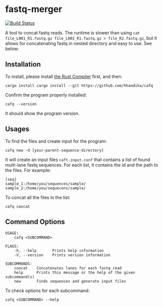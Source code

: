 # fastq-merger

[![Build Status](https://www.travis-ci.com/hhandika/fastq-merger.svg?branch=main)](https://www.travis-ci.com/hhandika/fastq-merger)

A tool to concat fastq reads. The runtime is slower than using `cat file_L001_R1.fastq.gz file_L002_R1.fastq.gz > file_R2.fastq.gz`, but it allows for concatenating fastq in nested directory and easy to use. See below:

## Installation

To install, please install [the Rust Compiler](https://www.rust-lang.org/learn/get-started) first, and then:

```
cargo install cargo install --git https://github.com/hhandika/cafq
```

Confirm the program properly installed:

```
cafq --version
```

It should show the program version.

## Usages

To find the files and create input for the program:

```
cafq new -d [your-parent-sequence-directory]
```

It will create an input files `caft-input.conf` that contains a list of found multi-lane fastq sequences. For each list, it contains the id and the path to the files. For example: 

```
[seq]
sample_1:/home/you/sequences/sample/
sample_2:/home/you/sequecens/sample/
```

To concat all the files in the list:

```
cafq concat
```

## Command Options


```
USAGE:
    cafq <SUBCOMMAND>

FLAGS:
    -h, --help       Prints help information
    -V, --version    Prints version information

SUBCOMMANDS:
    concat    Concatenates lanes for each fastq read
    help      Prints this message or the help of the given subcommand(s)
    new       Finds sequences and generate input files
```

To check options for each subcommand:

```
cafq <SUBCOMMAND> --help
```